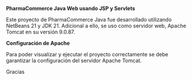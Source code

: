 **PharmaCommerce Java Web usando JSP y Servlets**

Este proyecto de PharmaCommerce Java fue desarrollado utilizando NetBeans 21 y JDK 21. Adicional a ello, se uso como servidor web, Apache Tomcat en su versión 9.0.87.

**Configuración de Apache**

Para poder visualizar y ejecutar el proyecto correctamente se debe garantizar la configuración del servidor Apache Tomcat.

Gracias
